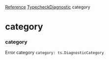 [Reference](https://www.framer.com/developers/reference)
[TypecheckDiagnostic](https://www.framer.com/developers/reference/plugins-typecheck-diagnostic)
category
# category
### category
Error category
`category: ts.DiagnosticCategory`
